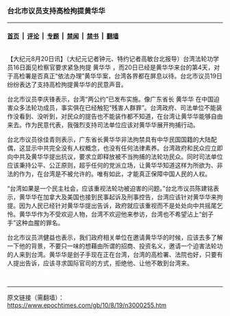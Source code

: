 ### 台北市议员支持高检拘提黄华华

---

#### [首页](../../../..?n3000255) &nbsp;|&nbsp; [评论](../../../../../epoch-comment?n3000255) &nbsp;|&nbsp; [专题](../../../../../epoch-special?n3000255) &nbsp;|&nbsp; [禁闻](../../../../../epoch-news?n3000255) &nbsp;|&nbsp; [禁书](../../../../../books?n3000255) &nbsp;|&nbsp; [翻墙](https://github.com/gfw-breaker/nogfw/blob/master/README.md?n3000255)


<div class="column" id="artbody" itemprop="articleBody">
 <!-- article content begin -->
 <p>
  【大纪元8月20日讯】（大纪元记者钟元、特约记者高敏台北报导）台湾法轮功学员16日面见检察官要求紧急拘提
  <ok href="https://www.epochtimes.com/gb/tag/%E9%BB%84%E5%8D%8E%E5%8D%8E.html">
   黄华华
  </ok>
  ，而20日已经是黄华华来台的第4天，对于高检署是否真正“依法办理”黄华华案，台湾各界都在屏息以待。台北市议员19日纷纷表达了支持高检拘提黄华华的民意声音。
 </p>
 <p>
  台北市议员李庆锋表示，台湾“两公约”已发布实施。像广东省长
  <ok href="https://www.epochtimes.com/gb/tag/%E9%BB%84%E5%8D%8E%E5%8D%8E.html">
   黄华华
  </ok>
  在中国迫害众多法轮功成员，事实俱在已经触犯“残害人群罪”。台湾政府、司法单位不能装作没看到、没听到，对民众的提告也不能装作都不知道，在台湾让黄华华能够自由来去。作为民意代表，我强烈支持司法单位应该对黄华华展开拘捕行动。
 </p>
 <p>
  台北市议员徐佳青则表示，广东省长黄华华非法拘禁具有中华民国国籍的大陆配偶，这显示中共完全没有人权概念，也没有任何法律素养。台湾政府和民众应立即向中共及黄华华提出抗议，要求立即释放被不当拘捕的法轮功民众。同时司法单位应该秉持公平、公正原则，超乎任何的党派立场，让黄华华知道这样为所欲为、非法的作为，在台湾是不被允许的。唯有如此，才能真正保障中国人民的人权。
 </p>
 <p>
  “台湾如果是一个民主社会，应该重视法轮功被迫害的问题。”台北市议员陈建铭表示，黄华华在加拿大及美国也接到民事起诉及刑事控告，台湾应该针对黄华华来拘提。因为人民已经针对黄华华提出告诉，政府就应该重视而不是处处向中共摇尾乞怜。黄华华作为不受欢迎人物，台湾不欢迎他来参访，台湾也不希望沾上“刽子手”这种血腥的罪名。
 </p>
 <p>
  台北市议员洪健益也表示，我们政府相关单位在邀请黄华华的时候，应该去多了解一下他的背景，不要只一味的想藉由所谓的招商、投资名义，邀请一个迫害法轮功的人来到台湾。黄华华是刽子手现在正在台湾，台湾的高检署、法院也好，只要有人提出告诉，应该寻求国际官司的方式，拒绝他、让他不敢到台湾来。
  <font color="#ffffff">
   (http://www.dajiyuan.com)
  </font>
 </p>
 <!-- article content end -->
</div>


---

原文链接（需翻墙）：https://www.epochtimes.com/gb/10/8/19/n3000255.htm